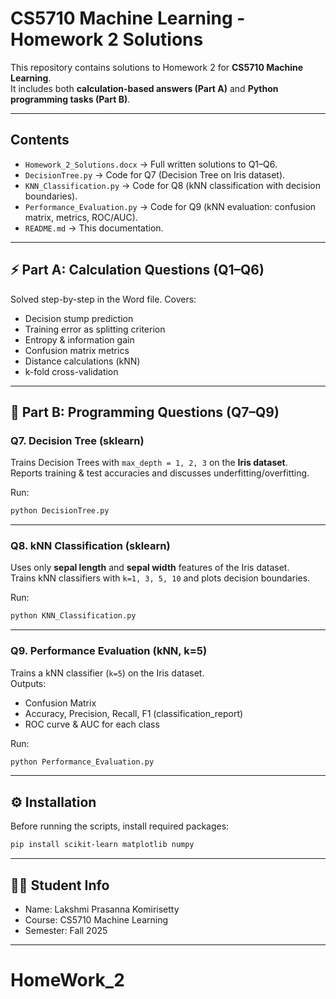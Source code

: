 # CS5710 Machine Learning - Homework 2 Solutions

This repository contains solutions to Homework 2 for **CS5710 Machine Learning**.  
It includes both **calculation-based answers (Part A)** and **Python programming tasks (Part B)**.

---

## Contents
- `Homework_2_Solutions.docx` → Full written solutions to Q1–Q6.
- `DecisionTree.py` → Code for Q7 (Decision Tree on Iris dataset).
- `KNN_Classification.py` → Code for Q8 (kNN classification with decision boundaries).
- `Performance_Evaluation.py` → Code for Q9 (kNN evaluation: confusion matrix, metrics, ROC/AUC).
- `README.md` → This documentation.

---

## ⚡ Part A: Calculation Questions (Q1–Q6)
Solved step-by-step in the Word file. Covers:
- Decision stump prediction
- Training error as splitting criterion
- Entropy & information gain
- Confusion matrix metrics
- Distance calculations (kNN)
- k-fold cross-validation

---

## 🐍 Part B: Programming Questions (Q7–Q9)

### Q7. Decision Tree (sklearn)
Trains Decision Trees with `max_depth = 1, 2, 3` on the **Iris dataset**.  
Reports training & test accuracies and discusses underfitting/overfitting.

Run:
```bash
python DecisionTree.py
```

---

### Q8. kNN Classification (sklearn)
Uses only **sepal length** and **sepal width** features of the Iris dataset.  
Trains kNN classifiers with `k=1, 3, 5, 10` and plots decision boundaries.

Run:
```bash
python KNN_Classification.py
```

---

### Q9. Performance Evaluation (kNN, k=5)
Trains a kNN classifier (`k=5`) on the Iris dataset.  
Outputs:
- Confusion Matrix
- Accuracy, Precision, Recall, F1 (classification_report)
- ROC curve & AUC for each class

Run:
```bash
python Performance_Evaluation.py
```

---

## ⚙️ Installation

Before running the scripts, install required packages:

```bash
pip install scikit-learn matplotlib numpy
```

---

## 👨‍🎓 Student Info
- Name: Lakshmi Prasanna Komirisetty
- Course: CS5710 Machine Learning
- Semester: Fall 2025

---
# HomeWork_2

